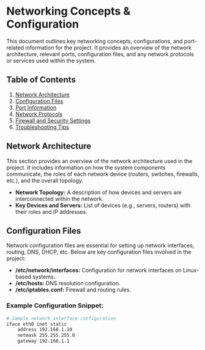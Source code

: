 # Networking Concepts & Configuration

This document outlines key networking concepts, configurations, and port-related information for the project. It provides an overview of the network architecture, relevant ports, configuration files, and any network protocols or services used within the system.

## Table of Contents
1. [Network Architecture](#network-architecture)
2. [Configuration Files](#configuration-files)
3. [Port Information](#port-information)
4. [Network Protocols](#network-protocols)
5. [Firewall and Security Settings](#firewall-and-security-settings)
6. [Troubleshooting Tips](#troubleshooting-tips)

## Network Architecture

This section provides an overview of the network architecture used in the project. It includes information on how the system components communicate, the roles of each network device (routers, switches, firewalls, etc.), and the overall topology.

- **Network Topology:** A description of how devices and servers are interconnected within the network.
- **Key Devices and Servers:** List of devices (e.g., servers, routers) with their roles and IP addresses.

## Configuration Files

Network configuration files are essential for setting up network interfaces, routing, DNS, DHCP, etc. Below are key configuration files involved in the project:

- **/etc/network/interfaces:** Configuration for network interfaces on Linux-based systems.
- **/etc/hosts:** DNS resolution configuration.
- **/etc/iptables.conf:** Firewall and routing rules.

### Example Configuration Snippet:

```bash
# Sample network interface configuration
iface eth0 inet static
    address 192.168.1.10
    netmask 255.255.255.0
    gateway 192.168.1.1
